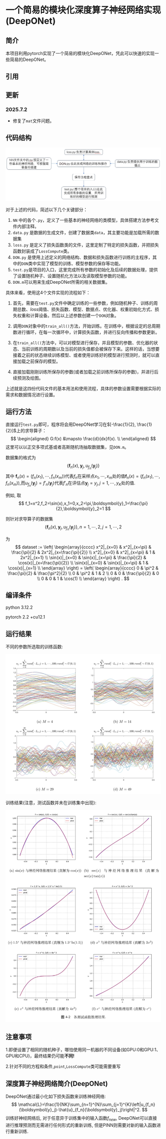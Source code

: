 # 一个简易的模块化深度算子神经网络实现(DeepONet)

## 简介

本项目利用pytorch实现了一个简易的模块化DeepONet，凭此可以快速的实现一些简易的DeepONet。

## 引用

## 更新

### 2025.7.2

+ 修复了`mat`文件问题。

## 代码结构

![1](1.png)

对于上述的代码，简述以下几个关键部分：

1. `NN` 中的各个`.py`，定义了一些基本的神经网络的类模型，具体搭建方法参考文件内部注释。
2. `data.py` 是数据的生成文件，创建了数据类`data`，其主要功能是加载所需的数据集
3. `loss.py` 是定义了损失函数类的文件，这里定制了特定的损失函数，并把损失函数封装成了`LossCompute`类。
4. `DON.py` 是使用上述定义的网络结构、数据和损失函数进行训练的主程序，其中的`DON`类中实现了模型的训练、模型参数的保存等功能。
5. `test.py`是项目的入口，这里完成所有参数的初始化及后续的数据处理，提供了设置随机种子、设置随机化方法以及读取模型参数的功能。
6. `DON.m`可以用来生成DeepONet所需的相关数据集。

具体来看，使用这4个文件实现的流程如下：

1. 首先，需要在`test.py`文件中确定训练的一些参数，例如随机种子、训练的周期总数、$loss$阈值、损失函数、模型、数据点、优化器、权重初始化方式、损失权重和计算设备。然后以上述参数创建一个`DON`对象。

2. 调用`DON`对象中的`train_all()`方法，开始训练。在训练中，根据设定的总周期数进行循环，在每一次循环中，计算损失函数，并进行反向传播和参数更新。

3. 在`train_all()`方法中，可以对模型进行保存，并且模型的参数、优化器的状态、当前训练的周期数以及当前的损失值都会被保存下来。这样的话，当想要接着之前的状态继续训练模型、或者使用训练好的模型进行预测时，就可以直接加载之前保存的模型。 

4. 直接加载刚刚训练所保存的参数(或者加载之前训练所保存的参数)，并进行后续预测及绘图。

上述就是这四份代码文件的基本用法和使用流程，具体的参数设置需要根据实际的需求和数据情况进行设置。

## 运行方法

直接运行`test.py`即可，程序将会用DeepONet学习在$[-\frac{1}{2}, \frac{1}{2}]$​上的求导算子：
$$
\begin{aligned}
G:f(x) &\mapsto \frac{d}{dx}f(x). \\
\end{aligned}
$$
这里可以以正交多项式基或者高斯随机场抽取数据集，见`DON.m`。

数据集的格式为
$$
\{\boldsymbol{f}_n(x), \boldsymbol{y}_j, u_{f_{n}}(\boldsymbol{y}_j)\}
$$
其中 $\boldsymbol{f}_n(x)=(f_{n}(x_1), \cdots, f_{n}(x_m))$代表$f_n$在采样点$x_1, \cdots, x_m$处的值$\boldsymbol{f}_n(x)=(f_{n}(x_1), \cdots, f_{n}(x_m)),$而$u_{f_n}(\boldsymbol{y}_j)=f'_n(\boldsymbol{y}_j)$代表$f'_n$在评估点$\boldsymbol{y}_j=y_j, j=1, \cdots, y_K$处的值.

例如, 取
$$
f_1=x^2,f_2=\sin(x),x_1=0,x_2=\pi,\boldsymbol{y}_1=\frac{\pi}{2},\boldsymbol{y}_2=1
$$


则针对求导算子的数据集
$$
\{\boldsymbol{f}_n(x), \boldsymbol{y}_j, u_{f_{n}}(\boldsymbol{y}_j)\}, n=1, \cdots, 2, j=1, \cdots, 2
$$


为
$$
dataset :=
    \left(
    \begin{array}{cccc}
        x^2|_{x=0} & x^2|_{x=\pi} & \frac{\pi}{2} & 2x^2|_{x=\frac{\pi}{2}} \\
        x^2|_{x=0} & x^2|_{x=\pi} & 1 & 2x^2|_{x=1} \\
        \sin(x)|_{x=0} & \sin(x)|_{x=\pi} & \frac{\pi}{2} & \cos(x)|_{x=\frac{\pi}{2}} \\
        \sin(x)|_{x=0} & \sin(x)|_{x=\pi} & 1 & \cos(x)|_{x=1} \\ 
    \end{array}
    \right)
    =
    \left(
    \begin{array}{cccc}
        0 & \pi^2 & \frac{\pi}{2} & \frac{\pi^2}{2} \\
        0 & \pi^2 & 1 & 2 \\
        0 & 0 & \frac{\pi}{2} & 0 \\
        0 & 0 & 1 & \cos(1) \\ 
    \end{array}
    \right)
    .
$$

## 编译条件

python 3.12.2

pytorch 2.2 +cu12.1

## 运行结果

不同的参数所选取的训练函数:

![data](data.png)

训练结果(注意，测试函数并未在训练集中出现):

![result](result.png)

## 注意事项

1.即便设置了相同的随机种子，哪怕使用同一机器的不同设备(如GPU:0和GPU:1、GPU和CPU)，最终结果仍可能**不同!**

2.针对不同的方程和条件,`point`,`LossCompute`类可能需要重写

## 深度算子神经网络简介(DeepONet)

DeepONet通过最小化如下损失函数来训练神经网络:
$$
\mathcal{L}=\frac{1}{NK}\sum_{n=1}^{N}\sum_{j=1}^{K}\left|u_{f_n}(\boldsymbol{y}_j)-\hat{u}_{f_n}(\boldsymbol{y}_j)\right|^2.
$$
训练好神经网络后, 对于任意异于训练集中的输入函数$f_{new}$, DeepONet可以直接进行推理预测而无需进行任何形式的重新训练, 但是PINN则需要对新的输入函数进行重新训练.
